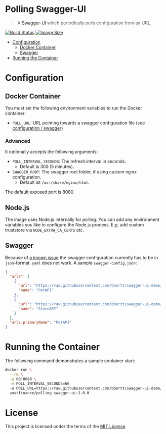 Polling Swagger-UI
===

> A [Swagger-UI](https://github.com/swagger-api/swagger-ui) which periodically polls configuration from an URL.

[![Build Status](https://github.com/postfinance/polling-swagger-ui/workflows/build/badge.svg)](https://github.com/postfinance/polling-swagger-ui/actions)
[![Image Size](https://img.shields.io/docker/image-size/postfinance/polling-swagger-ui?sort=semver)](https://hub.docker.com/r/postfinance/polling-swagger-ui)

* [Configuration](#configuration)
    * [Docker Container](#docker-container)
    * [Swagger](#swagger)
* [Running the Container](#running-the-container)

# Configuration

## Docker Container

You must set the following environment variables to run the Docker container:

* `POLL_URL`: URL pointing towards a swagger configuration file (see [configuration / swagger](#swagger))

### Advanced

It optionally accepts the following arguments:

* `POLL_INTERVAL_SECONDS`: The refresh interval in seconds.
    * Default is 300 (5 minutes).
* `SWAGGER_ROOT`: The swagger root folder, if using custom nginx configuration.
    * Default ist `/usr/share/nginx/html`.

The default exposed port is 8080.

## Node.js

The image uses Node.js internally for polling. You can add any environment variables you like to configure the Node.js
process. E.g. add custom truststore via `NODE_EXTRA_CA_CERTS` etc.

## Swagger

Because of [a known issue](https://github.com/swagger-api/swagger-ui/issues/6019#issuecomment-916245096) the swagger
configuration currently has to be in `json`-format. `yaml` does not work. A sample `swagger-config.json`:

```json
{
  "urls": [
    {
      "url": "https://raw.githubusercontent.com/bbortt/swagger-ui-demo/master/files/pet-api.json",
      "name": "PetAPI"
    },
    {
      "url": "https://raw.githubusercontent.com/bbortt/swagger-ui-demo/master/files/store-api.json",
      "name": "StoreAPI"
    }
  ],
  "urls.primaryName": "PetAPI"
}
```

# Running the Container

The following command demonstrates a sample container start:

```bash
docker run \
  --rm \
  -p 80:8080 \
  -e POLL_INTERVAL_SECONDS=60
  -e POLL_URL=https://raw.githubusercontent.com/bbortt/swagger-ui-demo/master/swagger-config.json \
  postfinance/polling-swagger-ui:1.0.0
```

# License

This project is licensed under the terms of
the [MIT License](https://github.com/postfinance/polling-swagger-ui/blob/release/LICENSE).
